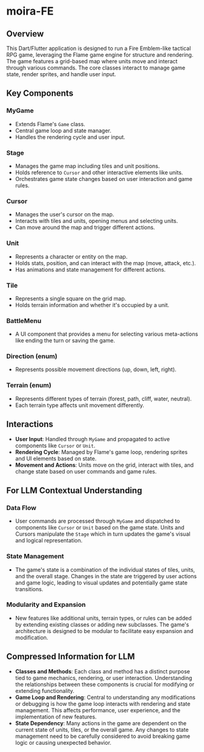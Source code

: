# moira-FE

## Overview
This Dart/Flutter application is designed to run a Fire Emblem-like tactical RPG game, leveraging the Flame game engine for structure and rendering. The game features a grid-based map where units move and interact through various commands. The core classes interact to manage game state, render sprites, and handle user input.

## Key Components

### MyGame
- Extends Flame's `Game` class.
- Central game loop and state manager.
- Handles the rendering cycle and user input.

### Stage
- Manages the game map including tiles and unit positions.
- Holds reference to `Cursor` and other interactive elements like units.
- Orchestrates game state changes based on user interaction and game rules.

### Cursor
- Manages the user's cursor on the map.
- Interacts with tiles and units, opening menus and selecting units.
- Can move around the map and trigger different actions.

### Unit
- Represents a character or entity on the map.
- Holds stats, position, and can interact with the map (move, attack, etc.).
- Has animations and state management for different actions.

### Tile
- Represents a single square on the grid map.
- Holds terrain information and whether it's occupied by a unit.

### BattleMenu
- A UI component that provides a menu for selecting various meta-actions like ending the turn or saving the game.

### Direction (enum)
- Represents possible movement directions (up, down, left, right).

### Terrain (enum)
- Represents different types of terrain (forest, path, cliff, water, neutral).
- Each terrain type affects unit movement differently.

## Interactions

- **User Input**: Handled through `MyGame` and propagated to active components like `Cursor` or `Unit`.
- **Rendering Cycle**: Managed by Flame's game loop, rendering sprites and UI elements based on state.
- **Movement and Actions**: Units move on the grid, interact with tiles, and change state based on user commands and game rules.

## For LLM Contextual Understanding

### Data Flow
- User commands are processed through `MyGame` and dispatched to components like `Cursor` or `Unit` based on the game state. Units and Cursors manipulate the `Stage` which in turn updates the game's visual and logical representation.

### State Management
- The game's state is a combination of the individual states of tiles, units, and the overall stage. Changes in the state are triggered by user actions and game logic, leading to visual updates and potentially game state transitions.

### Modularity and Expansion
- New features like additional units, terrain types, or rules can be added by extending existing classes or adding new subclasses. The game's architecture is designed to be modular to facilitate easy expansion and modification.

## Compressed Information for LLM

- **Classes and Methods**: Each class and method has a distinct purpose tied to game mechanics, rendering, or user interaction. Understanding the relationships between these components is crucial for modifying or extending functionality.
- **Game Loop and Rendering**: Central to understanding any modifications or debugging is how the game loop interacts with rendering and state management. This affects performance, user experience, and the implementation of new features.
- **State Dependency**: Many actions in the game are dependent on the current state of units, tiles, or the overall game. Any changes to state management need to be carefully considered to avoid breaking game logic or causing unexpected behavior.

